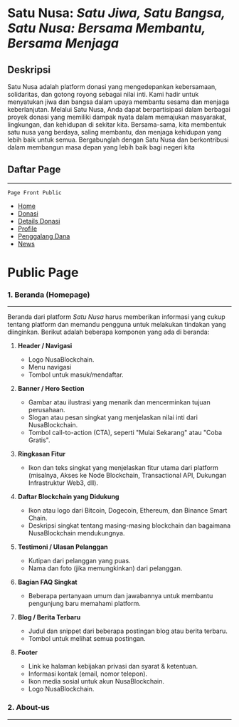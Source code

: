 
# Satu Nusa: _Satu Jiwa, Satu Bangsa, Satu Nusa: Bersama Membantu, Bersama Menjaga_

## Deskripsi

Satu Nusa adalah platform donasi yang mengedepankan kebersamaan, solidaritas, dan gotong royong sebagai nilai inti. Kami hadir untuk menyatukan jiwa dan bangsa dalam upaya membantu sesama dan menjaga keberlanjutan. Melalui Satu Nusa, Anda dapat berpartisipasi dalam berbagai proyek donasi yang memiliki dampak nyata dalam memajukan masyarakat, lingkungan, dan kehidupan di sekitar kita. Bersama-sama, kita membentuk satu nusa yang berdaya, saling membantu, dan menjaga kehidupan yang lebih baik untuk semua. Bergabunglah dengan Satu Nusa dan berkontribusi dalam membangun masa depan yang lebih baik bagi negeri kita

## Daftar Page

___

    Page Front Public

- [Home](#Home)
- [Donasi](#Donasi)
- [Details Donasi](#Details)
- [Profile](#Profile)
- [Penggalang Dana](#penggalang)
- [News](#news)

# Public Page

### 1. Beranda (Homepage)

___

Beranda dari platform _Satu Nusa_ harus memberikan informasi yang cukup tentang platform dan memandu pengguna untuk melakukan tindakan yang diinginkan. Berikut adalah beberapa komponen yang ada di beranda:

1. **Header / Navigasi**
   - Logo NusaBlockchain.
   - Menu navigasi
   - Tombol untuk masuk/mendaftar.

2. **Banner / Hero Section**
   - Gambar atau ilustrasi yang menarik dan mencerminkan tujuan perusahaan.
   - Slogan atau pesan singkat yang menjelaskan nilai inti dari NusaBlockchain.
   - Tombol call-to-action (CTA), seperti "Mulai Sekarang" atau "Coba Gratis".

3. **Ringkasan Fitur**
   - Ikon dan teks singkat yang menjelaskan fitur utama dari platform (misalnya, Akses ke Node Blockchain, Transactional API, Dukungan Infrastruktur Web3, dll).

4. **Daftar Blockchain yang Didukung**
   - Ikon atau logo dari Bitcoin, Dogecoin, Ethereum, dan Binance Smart Chain.
   - Deskripsi singkat tentang masing-masing blockchain dan bagaimana NusaBlockchain mendukungnya.

5. **Testimoni / Ulasan Pelanggan**
   - Kutipan dari pelanggan yang puas.
   - Nama dan foto (jika memungkinkan) dari pelanggan.

6. **Bagian FAQ Singkat**
   - Beberapa pertanyaan umum dan jawabannya untuk membantu pengunjung baru memahami platform.

7. **Blog / Berita Terbaru**
   - Judul dan snippet dari beberapa postingan blog atau berita terbaru.
   - Tombol untuk melihat semua postingan.

8. **Footer**
   - Link ke halaman kebijakan privasi dan syarat & ketentuan.
   - Informasi kontak (email, nomor telepon).
   - Ikon media sosial untuk akun NusaBlockchain.
   - Logo NusaBlockchain.

### 2. About-us

___
